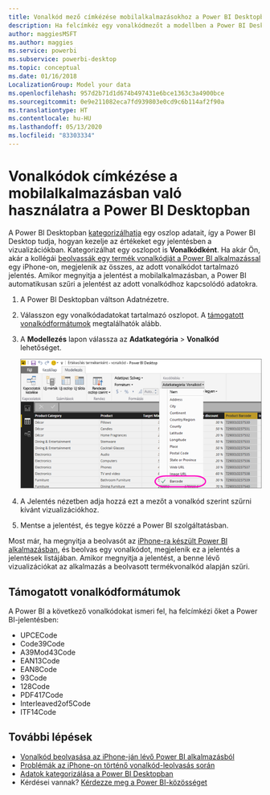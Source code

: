 ```yaml
---
title: Vonalkód mező címkézése mobilalkalmazásokhoz a Power BI Desktopban
description: Ha felcímkéz egy vonalkódmezőt a modellben a Power BI Desktopban, automatikusan szűrheti az adatokat vonalkód szerint az iPhone-ja Power BI alkalmazásában.
author: maggiesMSFT
ms.author: maggies
ms.service: powerbi
ms.subservice: powerbi-desktop
ms.topic: conceptual
ms.date: 01/16/2018
LocalizationGroup: Model your data
ms.openlocfilehash: 957d2b71d1d674b497431e6bce1363c3a4900bce
ms.sourcegitcommit: 0e9e211082eca7fd939803e0cd9c6b114af2f90a
ms.translationtype: HT
ms.contentlocale: hu-HU
ms.lasthandoff: 05/13/2020
ms.locfileid: "83303334"
---
```

# <a name="tag-barcodes-in-power-bi-desktop-for-use-in-the-mobile-app"></a>Vonalkódok címkézése a mobilalkalmazásban való használatra a Power BI Desktopban

A Power BI Desktopban [kategorizálhatja](desktop-data-categorization.md) egy oszlop adatait, így a Power BI Desktop tudja, hogyan kezelje az értékeket egy jelentésben a vizualizációkban. Kategorizálhat egy oszlopot is **Vonalkódként**. Ha akár Ön, akár a kollégái [beolvassák egy termék vonalkódját a Power BI alkalmazással](../consumer/mobile/mobile-apps-scan-barcode-iphone.md) egy iPhone-on, megjelenik az összes, az adott vonalkódot tartalmazó jelentés. Amikor megnyitja a jelentést a mobilalkalmazásban, a Power BI automatikusan szűri a jelentést az adott vonalkódhoz kapcsolódó adatokra.

1. A Power BI Desktopban váltson Adatnézetre.
2. Válasszon egy vonalkódadatokat tartalmazó oszlopot. A [támogatott vonalkódformátumok](#supported-barcode-formats) megtalálhatók alább.
3. A **Modellezés** lapon válassza az **Adatkategória** > **Vonalkód** lehetőséget.
   
    ![Adatkategória lista](media/desktop-mobile-barcodes/power-bi-desktop-barcode.png)
4. A Jelentés nézetben adja hozzá ezt a mezőt a vonalkód szerint szűrni kívánt vizualizációkhoz.
5. Mentse a jelentést, és tegye közzé a Power BI szolgáltatásban.

Most már, ha megnyitja a beolvasót az [iPhone-ra készült Power BI alkalmazásban](../consumer/mobile/mobile-iphone-app-get-started.md), és beolvas egy vonalkódot, megjelenik ez a jelentés a jelentések listájában. Amikor megnyitja a jelentést, a benne lévő vizualizációkat az alkalmazás a beolvasott termékvonalkód alapján szűri.

## <a name="supported-barcode-formats"></a>Támogatott vonalkódformátumok
A Power BI a következő vonalkódokat ismeri fel, ha felcímkézi őket a Power BI-jelentésben: 

* UPCECode 
* Code39Code  
* A39Mod43Code 
* EAN13Code 
* EAN8Code  
* 93Code  
* 128Code 
* PDF417Code 
* Interleaved2of5Code 
* ITF14Code 

## <a name="next-steps"></a>További lépések
* [Vonalkód beolvasása az iPhone-ján lévő Power BI alkalmazásból](../consumer/mobile/mobile-apps-scan-barcode-iphone.md)
* [Problémák az iPhone-on történő vonalkód-leolvasás során](../consumer/mobile/mobile-apps-scan-barcode-iphone.md#issues-with-scanning-a-barcode)
* [Adatok kategorizálása a Power BI Desktopban](desktop-data-categorization.md)  
* Kérdései vannak? [Kérdezze meg a Power BI-közösséget](https://community.powerbi.com/)

